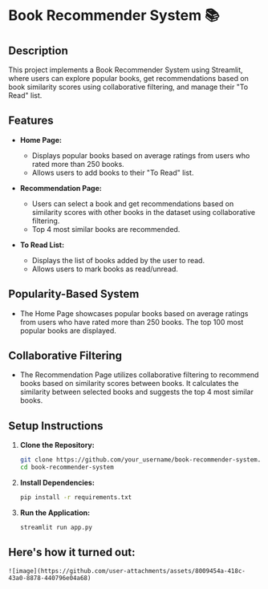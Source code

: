 # Book Recommender System 📚

## Description
This project implements a Book Recommender System using Streamlit, where users can explore popular books, get recommendations based on book similarity scores using collaborative filtering, and manage their "To Read" list.

## Features
- **Home Page:**
  - Displays popular books based on average ratings from users who rated more than 250 books.
  - Allows users to add books to their "To Read" list.

- **Recommendation Page:**
  - Users can select a book and get recommendations based on similarity scores with other books in the dataset using collaborative filtering.
  - Top 4 most similar books are recommended.

- **To Read List:**
  - Displays the list of books added by the user to read.
  - Allows users to mark books as read/unread.

## Popularity-Based System
- The Home Page showcases popular books based on average ratings from users who have rated more than 250 books. The top 100 most popular books are displayed.

## Collaborative Filtering
- The Recommendation Page utilizes collaborative filtering to recommend books based on similarity scores between books. It calculates the similarity between selected books and suggests the top 4 most similar books.

## Setup Instructions
1. **Clone the Repository:**
   ```bash
   git clone https://github.com/your_username/book-recommender-system.git
   cd book-recommender-system
2. **Install Dependencies:**
   ```bash
   pip install -r requirements.txt
3. **Run the Application:**
   ```bash
   streamlit run app.py
## Here's how it turned out:
    ![image](https://github.com/user-attachments/assets/8009454a-418c-43a0-8878-440796e04a68)


